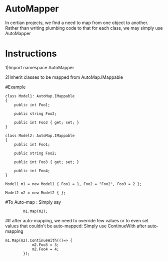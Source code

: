 # AutoMapper
In certian projects, we find a need to map from one object to another.
Rather than writing plumbing code to that for each class, we may simply use AutoMapper

# Instructions
1)Import namespace AutoMapper

2)Inherit classes to be mapped from AutoMap.IMappable

#Example

    class Model1: AutoMap.IMappable
    {
        public int Foo1;

        public string Foo2;

        public int Foo3 { get; set; }
    }

    class Model2: AutoMap.IMappable
    {
        public int Foo1;

        public string Foo2;

        public int Foo3 { get; set; }

        public int Foo4;
    }
    
    Model1 m1 = new Model1 { Foo1 = 1, Foo2 = "Foo2", Foo3 = 2 };

    Model2 m2 = new Model2 { };    

#To Auto-map :
Simply say 

            m1.Map(m2);

#If after auto-mapping, we need to override few values or to even set values that couldn't be auto-mapped:
Simply use ContinueWith after auto-mapping


    m1.Map(m2).ContinueWith(()=> {
                m2.Foo3 = 3;
                m2.Foo4 = 4;
            });

  


